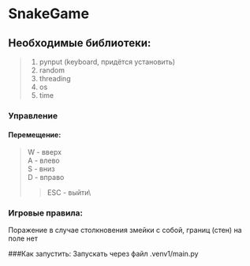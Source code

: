 # SnakeGame

## Необходимые библиотеки:
> 1. pynput (keyboard, придётся установить)
> 2. random
> 3. threading
> 4. os
> 5. time


### Управление
#### Перемещение:

>  W - вверх\
> A - влево\
> S - вниз\
> D - вправо
> > ESC - выйти\

### Игровые правила:
Поражение в случае столкновения змейки с собой, границ (стен) на поле нет

###Как запустить:
Запускать через файл .venv1/main.py
